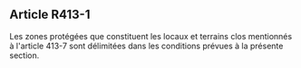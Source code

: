Article R413-1
----
Les zones protégées que constituent les locaux et terrains clos mentionnés à
l'article 413-7 sont délimitées dans les conditions prévues à la présente
section.

